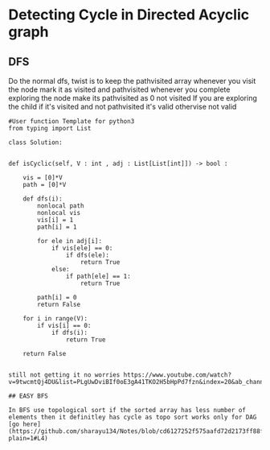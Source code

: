 # Detecting Cycle in Directed Acyclic graph

## DFS
Do the normal dfs, twist is to keep the pathvisited array 
whenever you visit the node mark it as visited and pathvisited
whenever you complete exploring the node make its pathvisited as 0 not visited
If you are exploring the child if it's visited and not pathvisited it's valid othervise not valid

```
#User function Template for python3
from typing import List

class Solution:
    
```
    def isCyclic(self, V : int , adj : List[List[int]]) -> bool :
        
        vis = [0]*V
        path = [0]*V
        
        def dfs(i):
            nonlocal path
            nonlocal vis
            vis[i] = 1
            path[i] = 1
            
            for ele in adj[i]:
                if vis[ele] == 0:
                    if dfs(ele):
                        return True
                else:
                    if path[ele] == 1:
                        return True
                        
            path[i] = 0
            return False
            
        for i in range(V):
            if vis[i] == 0:
                if dfs(i):
                    return True
                    
        return False
```

still not getting it no worries https://www.youtube.com/watch?v=9twcmtQj4DU&list=PLgUwDviBIf0oE3gA41TKO2H5bHpPd7fzn&index=20&ab_channel=takeUforward

## EASY BFS

In BFS use topological sort if the sorted array has less number of elements then it definitley has cycle as topo sort works only for DAG
[go here] (https://github.com/sharayu134/Notes/blob/cd6127252f575aafd72d2173ff88f100c4861b6f/Algorithm/Topological%20sort.md?plain=1#L4)
